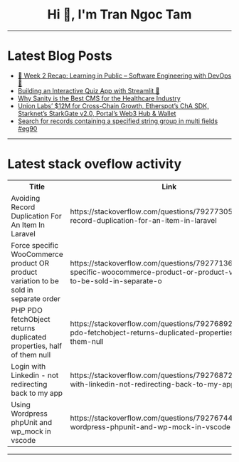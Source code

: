 <h1 align="center">Hi 👋, I'm Tran Ngoc Tam</h1>

---

# Latest Blog Posts 
<!-- BLOG-POST-LIST:START -->
- [🚀 Week 2 Recap: Learning in Public – Software Engineering with DevOps 🚀](https://dev.to/xetnopnawab/week-2-recap-learning-in-public-software-engineering-with-devops-3kk9)
- [Building an Interactive Quiz App with Streamlit 🚀](https://dev.to/blamsa0mine/building-an-interactive-quiz-app-with-streamlit-31l1)
- [Why Sanity is the Best CMS for the Healthcare Industry](https://dev.to/pagepro_agency/why-sanity-is-the-best-cms-for-the-healthcare-industry-b60)
- [Union Labs’ $12M for Cross-Chain Growth, Etherspot’s ChA SDK, Starknet’s StarkGate v2.0, Portal’s Web3 Hub &amp; Wallet](https://dev.to/alexandradev/union-labs-12m-for-cross-chain-growth-etherspots-cha-sdk-starknets-starkgate-v20-portals-39pj)
- [Search for records containing a specified string group in multi fields #eg90](https://dev.to/esproc_spl/search-for-records-containing-a-specified-string-group-in-multi-fields-eg90-50p5)
<!-- BLOG-POST-LIST:END -->

---

# Latest stack oveflow activity
<table>
  <tr><th>Title</th><th>Link</th></tr>
  <!-- STACKOVERFLOW:START --><tr><td>Avoiding Record Duplication For An Item In Laravel</td><td>https://stackoverflow.com/questions/79277305/avoiding-record-duplication-for-an-item-in-laravel</td></tr><tr><td>Force specific WooCommerce product OR product variation to be sold in separate order</td><td>https://stackoverflow.com/questions/79277136/force-specific-woocommerce-product-or-product-variation-to-be-sold-in-separate-o</td></tr><tr><td>PHP PDO fetchObject returns duplicated properties, half of them null</td><td>https://stackoverflow.com/questions/79276892/php-pdo-fetchobject-returns-duplicated-properties-half-of-them-null</td></tr><tr><td>Login with Linkedin - not redirecting back to my app</td><td>https://stackoverflow.com/questions/79276872/login-with-linkedin-not-redirecting-back-to-my-app</td></tr><tr><td>Using Wordpress phpUnit and wp_mock in vscode</td><td>https://stackoverflow.com/questions/79276744/using-wordpress-phpunit-and-wp-mock-in-vscode</td></tr><!-- STACKOVERFLOW:END -->
</table>

---


